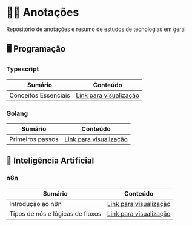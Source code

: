 # ✍🏻 Anotações
Repositório de anotações e resumo de estudos de tecnologias em geral

## 🖥️ Programação

### Typescript

| Sumário                 | Conteúdo                                   |
|-------------------------|--------------------------------------------|
| Conceitos Essenciais    | [Link para visualização](https://github.com/AngeloResplandes/anotacoes/blob/main/conteudos/prog/typescript/conceitos-typescript.md)   |


### Golang

| Sumário             | Conteúdo                                   |
|---------------------|--------------------------------------------|
| Primeiros passos    | [Link para visualização](https://github.com/AngeloResplandes/anotacoes/blob/main/conteudos/prog/go/1-primeiros-passos.md)   |

## 🤖 Inteligência Artificial

### n8n

| Sumário             | Conteúdo                                   |
|---------------------|--------------------------------------------|
| Introdução ao n8n   | [Link para visualização](https://github.com/AngeloResplandes/anotacoes/blob/main/conteudos/ia/n8n/1-introducao-ao-n8n.md)   |
| Tipos de nós e lógicas de fluxos | [Link para visualização](https://github.com/AngeloResplandes/anotacoes/blob/main/conteudos/ia/n8n/2-tipos-de-nos-e-logicas-de-fluxos.md) |
